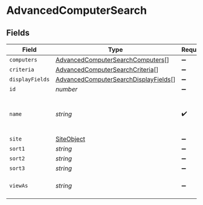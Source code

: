 # AdvancedComputerSearch


## Fields

| Field                                                                                               | Type                                                                                                | Required                                                                                            | Description                                                                                         | Example                                                                                             |
| --------------------------------------------------------------------------------------------------- | --------------------------------------------------------------------------------------------------- | --------------------------------------------------------------------------------------------------- | --------------------------------------------------------------------------------------------------- | --------------------------------------------------------------------------------------------------- |
| `computers`                                                                                         | [AdvancedComputerSearchComputers](../../models/shared/advancedcomputersearchcomputers.md)[]         | :heavy_minus_sign:                                                                                  | N/A                                                                                                 |                                                                                                     |
| `criteria`                                                                                          | [AdvancedComputerSearchCriteria](../../models/shared/advancedcomputersearchcriteria.md)[]           | :heavy_minus_sign:                                                                                  | N/A                                                                                                 |                                                                                                     |
| `displayFields`                                                                                     | [AdvancedComputerSearchDisplayFields](../../models/shared/advancedcomputersearchdisplayfields.md)[] | :heavy_minus_sign:                                                                                  | N/A                                                                                                 |                                                                                                     |
| `id`                                                                                                | *number*                                                                                            | :heavy_minus_sign:                                                                                  | N/A                                                                                                 | 1                                                                                                   |
| `name`                                                                                              | *string*                                                                                            | :heavy_check_mark:                                                                                  | Name of the advanced computer search                                                                | Advanced Search Name                                                                                |
| `site`                                                                                              | [SiteObject](../../models/shared/siteobject.md)                                                     | :heavy_minus_sign:                                                                                  | N/A                                                                                                 |                                                                                                     |
| `sort1`                                                                                             | *string*                                                                                            | :heavy_minus_sign:                                                                                  | N/A                                                                                                 |                                                                                                     |
| `sort2`                                                                                             | *string*                                                                                            | :heavy_minus_sign:                                                                                  | N/A                                                                                                 |                                                                                                     |
| `sort3`                                                                                             | *string*                                                                                            | :heavy_minus_sign:                                                                                  | N/A                                                                                                 |                                                                                                     |
| `viewAs`                                                                                            | *string*                                                                                            | :heavy_minus_sign:                                                                                  | N/A                                                                                                 | Standard Web Page                                                                                   |